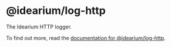 # @idearium/log-http

The Idearium HTTP logger.

To find out more, read the [documentation for @idearium/log-http](https://idearium.github.io/idearium-lib/docs/log-http).
